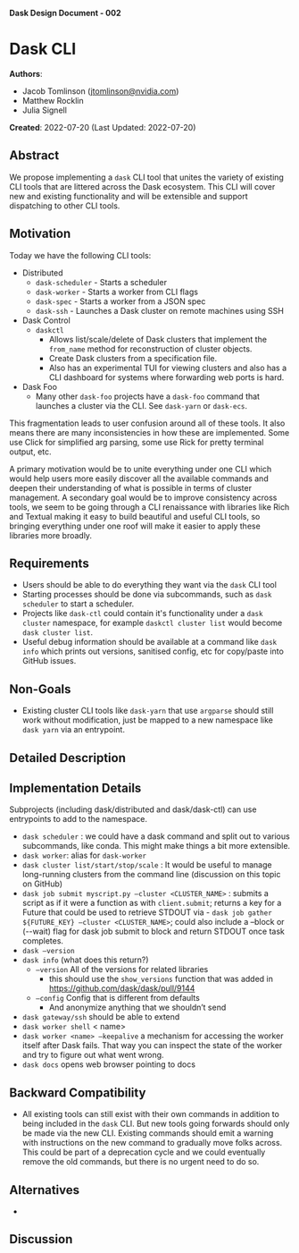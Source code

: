 **Dask Design Document - 002**

# Dask CLI

**Authors**:

- Jacob Tomlinson (jtomlinson@nvidia.com)
- Matthew Rocklin
- Julia Signell

**Created**: 2022-07-20 (Last Updated: 2022-07-20)


## Abstract

We propose implementing a `dask` CLI tool that unites the variety of existing CLI tools that are littered across the Dask ecosystem. This CLI will cover new and existing functionality and will be extensible and support dispatching to other CLI tools.

## Motivation

Today we have the following CLI tools:

- Distributed
  - `dask-scheduler` - Starts a scheduler
  - `dask-worker` - Starts a worker from CLI flags
  - `dask-spec` - Starts a worker from a JSON spec
  - `dask-ssh` - Launches a Dask cluster on remote machines using SSH
- Dask Control
  - `daskctl`
    - Allows list/scale/delete of Dask clusters that implement the `from_name` method for reconstruction of cluster objects.
    - Create Dask clusters from a specification file.
    - Also has an experimental TUI for viewing clusters and also has a CLI dashboard for systems where forwarding web ports is hard.
- Dask Foo
  - Many other `dask-foo` projects have a `dask-foo` command that launches a cluster via the CLI. See `dask-yarn` or `dask-ecs`.

This fragmentation leads to user confusion around all of these tools. It also means there are many inconsistencies in how these are implemented. Some use Click for simplified arg parsing, some use Rick for pretty terminal output, etc.

A primary motivation would be to unite everything under one CLI which would help users more easily discover all the available commands and deepen their understanding of what is possible in terms of cluster management. A secondary goal would be to improve consistency across tools, we seem to be going through a CLI renaissance with libraries like Rich and Textual making it easy to build beautiful and useful CLI tools, so bringing everything under one roof will make it easier to apply these libraries more broadly.

## Requirements

- Users should be able to do everything they want via the `dask` CLI tool
- Starting processes should be done via subcommands, such as `dask scheduler` to start a scheduler.
- Projects like `dask-ctl` could contain it's functionality under a `dask cluster` namespace, for example `daskctl cluster list` would become `dask cluster list`.
- Useful debug information should be available at a command like `dask info` which prints out versions, sanitised config, etc for copy/paste into GitHub issues.

## Non-Goals

- Existing cluster CLI tools like `dask-yarn` that use `argparse` should still work without modification, just be mapped to a new namespace like `dask yarn` via an entrypoint.

## Detailed Description

## Implementation Details

Subprojects (including dask/distributed and dask/dask-ctl) can use entrypoints to add to the namespace.

- `dask scheduler` : we could have a dask command and split out to various subcommands, like conda.  This might make things a bit more extensible.
- `dask worker`: alias for `dask-worker`
- `dask cluster list/start/stop/scale` : It would be useful to manage long-running clusters from the command line (discussion on this topic on GitHub)
- `dask job submit myscript.py –cluster <CLUSTER_NAME>` : submits a script as if it were a function as with `client.submit`; returns a key for a Future that could be used to retrieve STDOUT via - `dask job gather ${FUTURE_KEY} –cluster <CLUSTER_NAME>`; could also include a –block or (--wait) flag for dask job submit to block and return STDOUT once task completes.
- `dask –version`
- `dask info` (what does this return?)
  - `–version` All of the versions for related libraries
    - this should use the `show_versions` function that was added in https://github.com/dask/dask/pull/9144
  - `–config` Config that is different from defaults
    - And anonymize anything that we shouldn’t send
- `dask gateway/ssh` should be able to extend
- `dask worker shell` < name>
- `dask worker <name> –keepalive` a mechanism for accessing the worker itself after Dask fails. That way you can inspect the state of the worker and try to figure out what went wrong.
- `dask docs` opens web browser pointing to docs

## Backward Compatibility

- All existing tools can still exist with their own commands in addition to being included in the `dask` CLI. But new tools going forwards should only be made via the new CLI. Existing commands should emit a warning with instructions on the new command to gradually move folks across. This could be part of a deprecation cycle and we could eventually remove the old commands, but there is no urgent need to do so.

## Alternatives

-

## Discussion
